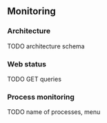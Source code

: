 ## Monitoring

### Architecture

TODO architecture schema

### Web status

TODO GET queries

### Process monitoring

TODO name of processes, menu